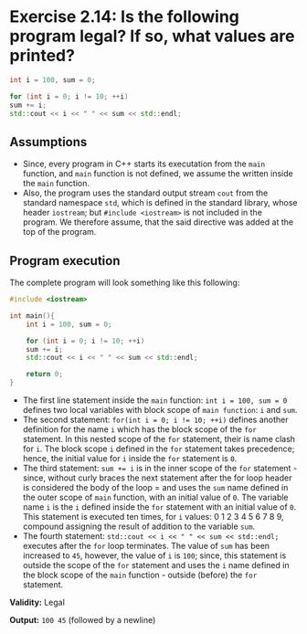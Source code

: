 # Exercise 2.14: Is the following program legal? If so, what values are printed?

```cpp
int i = 100, sum = 0;

for (int i = 0; i != 10; ++i)
sum += i;
std::cout << i << " " << sum << std::endl;
```

## Assumptions

 - Since, every program in C++ starts its executation from the `main` function, and `main` function is not defined, we assume the written inside the `main` function.
 - Also, the program uses the standard output stream `cout` from the standard namespace `std`, which is defined in the standard library, whose header `iostream`; but `#include <iostream>` is not included in the program. We therefore assume, that the said directive was added at the top of the program.

## Program execution

The complete program will look something like this following:

```cpp
#include <iostream>

int main(){
	int i = 100, sum = 0;

	for (int i = 0; i != 10; ++i)
	sum += i;
	std::cout << i << " " << sum << std::endl;

	return 0;
}
```

 - The first line statement inside the `main` function: `int i = 100, sum = 0` defines two local variables with block scope of `main function`: `i` and `sum`.
 - The second statement: `for(int i = 0; i != 10; ++i)` defines another definition for the name `i` which has the block scope of the `for` statement. In this nested scope of the `for` statement, their is name clash for `i`. The block scope `i` defined in the `for` statement takes precedence; hence, the initial value for `i` inside the `for` statement is `0`.
 - The third statement: `sum += i` is in the inner scope of the `for` statement - since, without curly braces the next statement after the for loop header is considered the body of the loop = and uses the `sum` name defined in the outer scope of `main` function, with an initial value of `0`. The variable name `i` is the `i` defined inside the `for` statement with an initial value of `0`. This statement is executed ten times, for `i` values: 0 1 2 3 4 5 6 7 8 9, compound assigning the result of addition to the variable `sum`.
 - The fourth statement: `std::cout << i << " " << sum << std::endl;` executes after the `for` loop terminates. The value of `sum` has been increased to `45`, however, the value of `i` is `100`; since, this statement is outside the scope of the `for` statement and uses the `i` name defined in the block scope of the `main` function - outside (before) the `for` statement.

**Validity:** Legal

**Output:** `100 45` (followed by a newline)